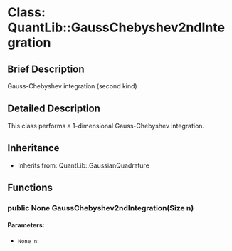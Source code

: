 # Class: QuantLib::GaussChebyshev2ndIntegration

## Brief Description
Gauss-Chebyshev integration (second kind) 

## Detailed Description
This class performs a 1-dimensional Gauss-Chebyshev integration.  

## Inheritance
- Inherits from: QuantLib::GaussianQuadrature

## Functions
### public None GaussChebyshev2ndIntegration(Size n)

#### Parameters:
- `None n`: 


